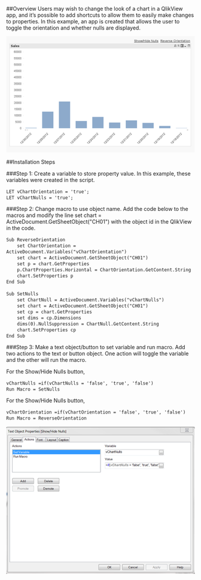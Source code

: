 ##Overview
Users may wish to change the look of a chart in a QlikView app, and it’s possible to add shortcuts to allow them to easily make changes to properties. In this example, an app is created that allows the user to toggle the orientation and whether nulls are displayed. 

![alt tag](https://github.com/kristywedel/QlikView/blob/master/QlikView1.png)



##Installation Steps

###Step 1: Create a variable to store property value.
In this example, these variables were created in the script.

	LET vChartOrientation = 'true';
	LET vChartNulls = 'true';

###Step 2: Change macro to use object name.
Add the code below to the macros and modify the line set chart = ActiveDocument.GetSheetObject("CH01")  with the object id in the QlikView in the code.

	Sub ReverseOrientation
		set ChartOrientation = ActiveDocument.Variables("vChartOrientation")
		set chart = ActiveDocument.GetSheetObject("CH01") 
		set p = chart.GetProperties
		p.ChartProperties.Horizontal = ChartOrientation.GetContent.String
		chart.SetProperties p
	End Sub

	Sub SetNulls
		set ChartNull = ActiveDocument.Variables("vChartNulls")	
		set chart = ActiveDocument.GetSheetObject("CH01") 
		set cp = chart.GetProperties	
		set dims = cp.Dimensions	
		dims(0).NullSuppression = ChartNull.GetContent.String	
		chart.SetProperties cp	
	End Sub

###Step 3: Make a text object/button to set variable and run macro.
Add two actions to the text or button object. One action will toggle the variable and the other will run the macro. 

For the Show/Hide Nulls button,

	vChartNulls =if(vChartNulls = 'false', 'true', 'false') 
	Run Macro = SetNulls

For the Show/Hide Nulls button,

	vChartOrientation =if(vChartOrientation = 'false', 'true', 'false') 
	Run Macro = ReverseOrientation 

![alt tag](https://github.com/kristywedel/QlikView/blob/master/QlikView.png)

